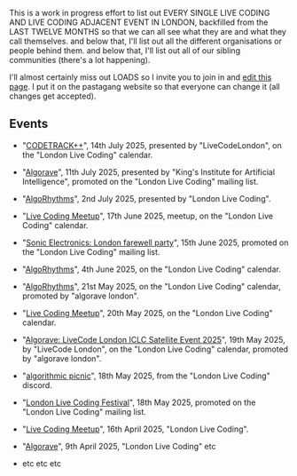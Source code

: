 This is a work in progress effort to list out EVERY SINGLE LIVE CODING AND LIVE CODING ADJACENT EVENT IN LONDON, backfilled from the LAST TWELVE MONTHS so that we can all see what they are and what they call themselves. and below that, I'll list out all the different organisations or people behind them. and below that, I'll list out all of our sibling communities (there's a lot happening).

I'll almost certainly miss out LOADS so I invite you to join in and [edit this page](https://github.com/pastagang/pastagang/edit/main/london/audit/readme.md). I put it on the pastagang website so that everyone can change it (all changes get accepted).

## Events

- "[CODETRACK++](https://lu.ma/2rkkzmcz)", 14th July 2025, presented by "LiveCodeLondon", on the "London Live Coding" calendar.
- "[Algorave](https://london.sciencegallery.com/sgl-events/algorave)", 11th July 2025, presented by "King's Institute for Artificial Intelligence", promoted on the "London Live Coding" mailing list. 
- "[AlgoRhythms](https://lu.ma/vp5swhx4)", 2nd July 2025, presented by "London Live Coding".
- "[Live Coding Meetup](https://lu.ma/4kxq8w80)", 17th June 2025, meetup, on the "London Live Coding" calendar.
- "[Sonic Electronics: London farewell party](https://dice.fm/event/8eppn5-sonic-electronics-london-farewell-party-15th-jun-the-victoria-london-tickets)", 15th June 2025, promoted on the "London Live Coding" mailing list.
- "[AlgoRhythms](https://lu.ma/rykjwzu2)", 4th June 2025, on the "London Live Coding" calendar.
- "[AlgoRhythms](https://lu.ma/nwmbc9gb)", 21st May 2025, on the "London Live Coding" calendar, promoted by "algorave london".
- "[Live Coding Meetup](https://lu.ma/9l9he1o2)", 20th May 2025, on the "London Live Coding" calendar.
- "[Algorave: LiveCode London ICLC Satellite Event 2025](https://lu.ma/ydicdxow)", 19th May 2025, by "LiveCode London", on the "London Live Coding" calendar, promoted by "algorave london".
- "[algorithmic picnic](https://discord.com/channels/1333535594453794937/1333580107004121150/1372561624652709989)", 18th May 2025, from the "London Live Coding" discord.
- "[London Live Coding Festival](https://www.pastagang.cc/london/festival/2025/)", 18th May 2025, promoted on the "London Live Coding" mailing list. 
- "[Live Coding Meetup](https://lu.ma/ig4y8mii)", 16th April 2025, "London Live Coding".
- "[Algorave](https://lu.ma/ig4y8mii)", 9th April 2025, "London Live Coding" etc

- etc etc etc
